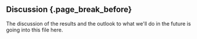 ## Discussion {.page_break_before}

The discussion of the results and the outlook to what we'll do in the future is going into this file here.
